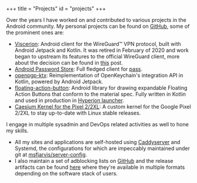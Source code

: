 +++
title = "Projects"
id = "projects"
+++

Over the years I have worked on and contributed to various projects in the Android community. My personal projects can be found on [GitHub](https://github.com/msfjarvis),
some of the prominent ones are:

- [Viscerion](https://github.com/msfjarvis/viscerion): Android client for the WireGuard™️  VPN protocol, built with Android Jetpack and Kotlin. It was retired in February of 2020 and work began to upstream its features to the official WireGuard client, more about the decision can be found in [this](/posts/sunsetting-viscerion) post.
- [Android Password Store](https://github.com/android-password-store/Android-Password-Store): Full fledged client for [pass](https://passwordstore.org).
- [openpgp-ktx](http://github.com/android-password-store/openpgp-ktx): Reimplementation of OpenKeychain's integration API in Kotlin, powered by Android Jetpack.
- [floating-action-button](https://github.com/msfjarvis/floating-action-button): Android library for drawing expandable Floating Action Buttons that conform to the material spec. Fully written in Kotlin and used in production in [Hyperion launcher](https://play.google.com/store/apps/details?id=projekt.launcher).
- [Caesium Kernel for the Pixel 2/2XL](https://github.com/msfjarvis/wahoo): A custom kernel for the Google Pixel 2/2XL to stay up-to-date with Linux stable releases.

I engage in multiple sysadmin and DevOps related activities as well to hone my skills.

- All my sites and applications are self-hosted using [Caddyserver](https://caddyserver.com/) and Systemd, the configurations for which are impeccably maintained under git at [msfjarvis/server-config](https://github.com/msfjarvis/server-config).
- I also maintain a set of adblocking lists on [GitHub](https://github.com/msfjarvis/hosts) and the release artifacts can be found [here](https://dl.msfjarvis.dev/adblock) where they're available in multiple formats depending on the software stack of users.
